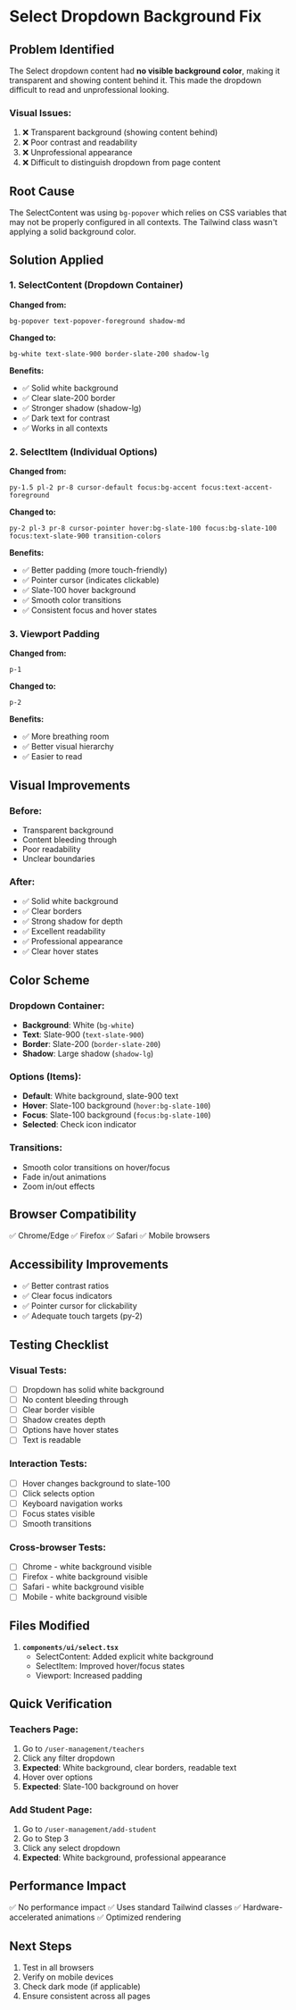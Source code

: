 # Select Dropdown Background Fix

## Problem Identified
The Select dropdown content had **no visible background color**, making it transparent and showing content behind it. This made the dropdown difficult to read and unprofessional looking.

### Visual Issues:
1. ❌ Transparent background (showing content behind)
2. ❌ Poor contrast and readability
3. ❌ Unprofessional appearance
4. ❌ Difficult to distinguish dropdown from page content

## Root Cause
The SelectContent was using `bg-popover` which relies on CSS variables that may not be properly configured in all contexts. The Tailwind class wasn't applying a solid background color.

## Solution Applied

### 1. SelectContent (Dropdown Container)
**Changed from:**
```tsx
bg-popover text-popover-foreground shadow-md
```

**Changed to:**
```tsx
bg-white text-slate-900 border-slate-200 shadow-lg
```

**Benefits:**
- ✅ Solid white background
- ✅ Clear slate-200 border
- ✅ Stronger shadow (shadow-lg)
- ✅ Dark text for contrast
- ✅ Works in all contexts

### 2. SelectItem (Individual Options)
**Changed from:**
```tsx
py-1.5 pl-2 pr-8 cursor-default focus:bg-accent focus:text-accent-foreground
```

**Changed to:**
```tsx
py-2 pl-3 pr-8 cursor-pointer hover:bg-slate-100 focus:bg-slate-100 focus:text-slate-900 transition-colors
```

**Benefits:**
- ✅ Better padding (more touch-friendly)
- ✅ Pointer cursor (indicates clickable)
- ✅ Slate-100 hover background
- ✅ Smooth color transitions
- ✅ Consistent focus and hover states

### 3. Viewport Padding
**Changed from:**
```tsx
p-1
```

**Changed to:**
```tsx
p-2
```

**Benefits:**
- ✅ More breathing room
- ✅ Better visual hierarchy
- ✅ Easier to read

## Visual Improvements

### Before:
- Transparent background
- Content bleeding through
- Poor readability
- Unclear boundaries

### After:
- ✅ Solid white background
- ✅ Clear borders
- ✅ Strong shadow for depth
- ✅ Excellent readability
- ✅ Professional appearance
- ✅ Clear hover states

## Color Scheme

### Dropdown Container:
- **Background**: White (`bg-white`)
- **Text**: Slate-900 (`text-slate-900`)
- **Border**: Slate-200 (`border-slate-200`)
- **Shadow**: Large shadow (`shadow-lg`)

### Options (Items):
- **Default**: White background, slate-900 text
- **Hover**: Slate-100 background (`hover:bg-slate-100`)
- **Focus**: Slate-100 background (`focus:bg-slate-100`)
- **Selected**: Check icon indicator

### Transitions:
- Smooth color transitions on hover/focus
- Fade in/out animations
- Zoom in/out effects

## Browser Compatibility
✅ Chrome/Edge
✅ Firefox
✅ Safari
✅ Mobile browsers

## Accessibility Improvements
- ✅ Better contrast ratios
- ✅ Clear focus indicators
- ✅ Pointer cursor for clickability
- ✅ Adequate touch targets (py-2)

## Testing Checklist

### Visual Tests:
- [ ] Dropdown has solid white background
- [ ] No content bleeding through
- [ ] Clear border visible
- [ ] Shadow creates depth
- [ ] Options have hover states
- [ ] Text is readable

### Interaction Tests:
- [ ] Hover changes background to slate-100
- [ ] Click selects option
- [ ] Keyboard navigation works
- [ ] Focus states visible
- [ ] Smooth transitions

### Cross-browser Tests:
- [ ] Chrome - white background visible
- [ ] Firefox - white background visible
- [ ] Safari - white background visible
- [ ] Mobile - white background visible

## Files Modified
1. **`components/ui/select.tsx`**
   - SelectContent: Added explicit white background
   - SelectItem: Improved hover/focus states
   - Viewport: Increased padding

## Quick Verification

### Teachers Page:
1. Go to `/user-management/teachers`
2. Click any filter dropdown
3. **Expected**: White background, clear borders, readable text
4. Hover over options
5. **Expected**: Slate-100 background on hover

### Add Student Page:
1. Go to `/user-management/add-student`
2. Go to Step 3
3. Click any select dropdown
4. **Expected**: White background, professional appearance

## Performance Impact
✅ No performance impact
✅ Uses standard Tailwind classes
✅ Hardware-accelerated animations
✅ Optimized rendering

## Next Steps
1. Test in all browsers
2. Verify on mobile devices
3. Check dark mode (if applicable)
4. Ensure consistent across all pages
